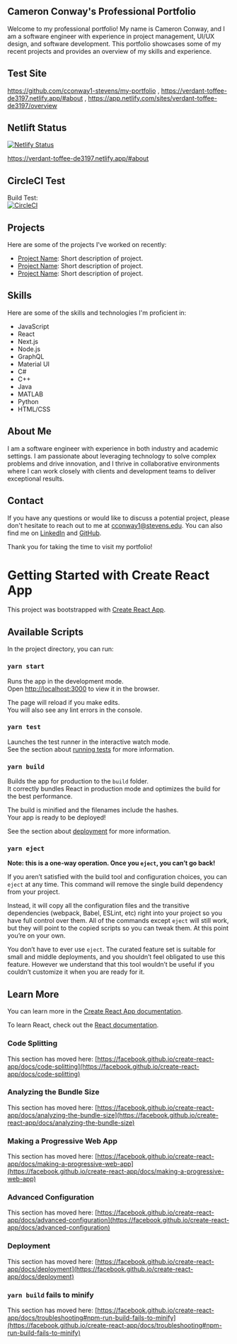 ## Cameron Conway's Professional Portfolio

Welcome to my professional portfolio! My name is Cameron Conway, and I am a software engineer with experience in project management, UI/UX design, and software development. This portfolio showcases some of my recent projects and provides an overview of my skills and experience.

## Test Site

https://github.com/cconway1-stevens/my-portfolio ,
https://verdant-toffee-de3197.netlify.app/#about ,
https://app.netlify.com/sites/verdant-toffee-de3197/overview

## Netlift Status

[![Netlify Status](https://api.netlify.com/api/v1/badges/991d205e-7b58-4ded-93e5-20a0170ad3b4/deploy-status)](https://app.netlify.com/sites/verdant-toffee-de3197/deploys)

https://verdant-toffee-de3197.netlify.app/#about

## CircleCI Test

Build Test:  
[![CircleCI](https://dl.circleci.com/status-badge/img/gh/cconway1-stevens/my-portfolio/tree/first-life.svg?style=svg)](https://dl.circleci.com/status-badge/redirect/gh/cconway1-stevens/my-portfolio/tree/first-life)

## Projects

Here are some of the projects I've worked on recently:

- [Project Name](https://github.com/username/project-name): Short description of project.
- [Project Name](https://github.com/username/project-name): Short description of project.
- [Project Name](https://github.com/username/project-name): Short description of project.

## Skills

Here are some of the skills and technologies I'm proficient in:

- JavaScript
- React
- Next.js
- Node.js
- GraphQL
- Material UI
- C#
- C++
- Java
- MATLAB
- Python
- HTML/CSS

## About Me

I am a software engineer with experience in both industry and academic settings. I am passionate about leveraging technology to solve complex problems and drive innovation, and I thrive in collaborative environments where I can work closely with clients and development teams to deliver exceptional results.

## Contact

If you have any questions or would like to discuss a potential project, please don't hesitate to reach out to me at cconway1@stevens.edu. You can also find me on [LinkedIn](https://www.linkedin.com/in/cameron-conway-07270819b/) and [GitHub](https://github.com/cconway1-stevens/my-portfolio).

Thank you for taking the time to visit my portfolio!

# Getting Started with Create React App

This project was bootstrapped with [Create React App](https://github.com/facebook/create-react-app).

## Available Scripts

In the project directory, you can run:

### `yarn start`

Runs the app in the development mode.\
Open [http://localhost:3000](http://localhost:3000) to view it in the browser.

The page will reload if you make edits.\
You will also see any lint errors in the console.

### `yarn test`

Launches the test runner in the interactive watch mode.\
See the section about [running tests](https://facebook.github.io/create-react-app/docs/running-tests) for more information.

### `yarn build`

Builds the app for production to the `build` folder.\
It correctly bundles React in production mode and optimizes the build for the best performance.

The build is minified and the filenames include the hashes.\
Your app is ready to be deployed!

See the section about [deployment](https://facebook.github.io/create-react-app/docs/deployment) for more information.

### `yarn eject`

**Note: this is a one-way operation. Once you `eject`, you can’t go back!**

If you aren’t satisfied with the build tool and configuration choices, you can `eject` at any time. This command will remove the single build dependency from your project.

Instead, it will copy all the configuration files and the transitive dependencies (webpack, Babel, ESLint, etc) right into your project so you have full control over them. All of the commands except `eject` will still work, but they will point to the copied scripts so you can tweak them. At this point you’re on your own.

You don’t have to ever use `eject`. The curated feature set is suitable for small and middle deployments, and you shouldn’t feel obligated to use this feature. However we understand that this tool wouldn’t be useful if you couldn’t customize it when you are ready for it.

## Learn More

You can learn more in the [Create React App documentation](https://facebook.github.io/create-react-app/docs/getting-started).

To learn React, check out the [React documentation](https://reactjs.org/).

### Code Splitting

This section has moved here: [https://facebook.github.io/create-react-app/docs/code-splitting](https://facebook.github.io/create-react-app/docs/code-splitting)

### Analyzing the Bundle Size

This section has moved here: [https://facebook.github.io/create-react-app/docs/analyzing-the-bundle-size](https://facebook.github.io/create-react-app/docs/analyzing-the-bundle-size)

### Making a Progressive Web App

This section has moved here: [https://facebook.github.io/create-react-app/docs/making-a-progressive-web-app](https://facebook.github.io/create-react-app/docs/making-a-progressive-web-app)

### Advanced Configuration

This section has moved here: [https://facebook.github.io/create-react-app/docs/advanced-configuration](https://facebook.github.io/create-react-app/docs/advanced-configuration)

### Deployment

This section has moved here: [https://facebook.github.io/create-react-app/docs/deployment](https://facebook.github.io/create-react-app/docs/deployment)

### `yarn build` fails to minify

This section has moved here: [https://facebook.github.io/create-react-app/docs/troubleshooting#npm-run-build-fails-to-minify](https://facebook.github.io/create-react-app/docs/troubleshooting#npm-run-build-fails-to-minify)
